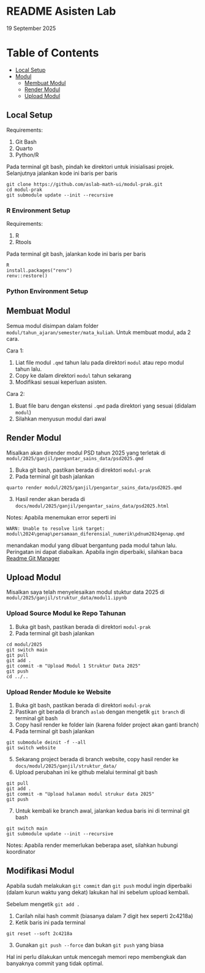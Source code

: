 # README Asisten Lab
19 September 2025

# Table of Contents
- [Local Setup](#local-setup)
- [Modul]()
  - [Membuat Modul](#membuat-modul)
  - [Render Modul](#render-modul)
  - [Upload Modul](#upload-modul)


## Local Setup
Requirements:
1. Git Bash
2. Quarto
3. Python/R

Pada terminal git bash, pindah ke direktori untuk inisialisasi projek.
Selanjutnya jalankan kode ini baris per baris
```
git clone https://github.com/aslab-math-ui/modul-prak.git
cd modul-prak
git submodule update --init --recursive
```

### R Environment Setup
Requirements:
1. R
2. Rtools

Pada terminal git bash, jalankan kode ini baris per baris
```
R
install.packages("renv")
renv::restore()
```

### Python Environment Setup

## Membuat Modul
Semua modul disimpan dalam folder ```modul/tahun_ajaran/semester/mata_kuliah```. Untuk membuat modul, ada 2 cara.

Cara 1:
1. Liat file modul ```.qmd``` tahun lalu pada direktori ```modul``` atau repo modul tahun lalu.
2. Copy ke dalam direktori ```modul``` tahun sekarang
3. Modifikasi sesuai keperluan asisten.

Cara 2: 
1. Buat file baru dengan ekstensi ```.qmd``` pada direktori yang sesuai (didalam ```modul```)
2. Silahkan menyusun modul dari awal

## Render Modul
Misalkan akan dirender modul PSD tahun 2025 yang terletak di 
```modul/2025/ganjil/pengantar_sains_data/psd2025.qmd```
1. Buka git bash, pastikan berada di direktori ```modul-prak```
2. Pada terminal git bash jalankan

```
quarto render modul/2025/ganjil/pengantar_sains_data/psd2025.qmd
```
3. Hasil render akan berada di ```docs/modul/2025/ganjil/pengantar_sains_data/psd2025.html```

Notes:
Apabila menemukan error seperti ini
```
WARN: Unable to resolve link target: modul\2024\genap\persamaan_diferensial_numerik\pdnum2024genap.qmd
```
menandakan modul yang dibuat bergantung pada modul tahun lalu. Peringatan 
ini dapat diabaikan. Apabila ingin diperbaiki, silahkan baca [Readme Git Manager](README-gitmanager.md)

## Upload Modul
Misalkan saya telah menyelesaikan modul stuktur data 2025 di 
```modul/2025/ganjil/struktur_data/modul1.ipynb```

### Upload Source Modul ke Repo Tahunan
1. Buka git bash, pastikan berada di direktori ```modul-prak```
2. Pada terminal git bash jalankan
```
cd modul/2025
git switch main
git pull
git add .
git commit -m "Upload Modul 1 Struktur Data 2025"
git push
cd ../..
```

### Upload Render Module ke Website
1. Buka git bash, pastikan berada di direktori ```modul-prak```
2. Pastikan git berada di branch ```aslab``` dengan mengetik ```git branch``` di terminal git bash
3. Copy hasil render ke folder lain (karena folder project akan ganti branch)
4. Pada terminal git bash jalankan

```
git submodule deinit -f --all
git switch website
```

5. Sekarang project berada di branch website, copy hasil render ke
```docs/modul/2025/ganjil/struktur_data/```
6. Upload perubahan ini ke github melalui terminal git bash
```
git pull
git add .
git commit -m "Upload halaman modul strukur data 2025"
git push
```

7. Untuk kembali ke branch awal, jalankan kedua baris ini di terminal git bash
```
git switch main
git submodule update --init --recursive
```

Notes: Apabila render memerlukan beberapa aset, silahkan hubungi koordinator 

## Modifikasi Modul
Apabila sudah melakukan ```git commit``` dan ```git push``` modul ingin 
diperbaiki (dalam kurun waktu yang dekat) lakukan hal ini sebelum upload kembali.

Sebelum mengetik ```git add .```
1. Carilah nilai hash commit (biasanya dalam 7 digit hex seperti 2c4218a)
2. Ketik baris ini pada terminal
```
git reset --soft 2c4218a
```
3. Gunakan ```git push --force``` dan bukan ```git push``` yang biasa 

Hal ini perlu dilakukan untuk mencegah memori repo membengkak dan banyaknya commit yang tidak optimal.